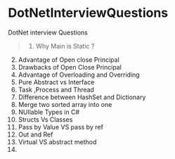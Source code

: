 # DotNetInterviewQuestions
DotNet interview Questions

>1. Why Main is Static ?
2. Advantage of Open close Principal
3. Drawbacks of Open Close Principal
4. Advantage of Overloading and Overriding
5. Pure Abstract vs Interface
6. Task ,Process and Thread
7. Difference between HashSet and Dictionary
8. Merge two sorted array into one
9. NUllable Types in C#
10. Structs Vs Classes
11. Pass by Value VS pass by ref
12. Out and Ref 
13. Virtual VS abstract method
14. 
